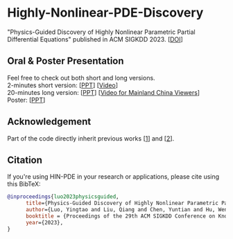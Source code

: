 # Highly-Nonlinear-PDE-Discovery
"Physics-Guided Discovery of Highly Nonlinear Parametric Partial Differential Equations" published in ACM SIGKDD 2023. [[DOI](https://doi.org/10.1145/3580305.3599466)]

## Oral & Poster Presentation
Feel free to check out both short and long versions.  
2-minutes short version: [[PPT](https://github.com/yingtaoluo/Highly-Nonlinear-PDE-Discovery/blob/main/2min%20Presentation%20on%20HIN-PDE.pptx)] [[Video](https://youtu.be/tQvm1QLL6sE)]  
20-minutes long version: [[PPT](https://github.com/yingtaoluo/Highly-Nonlinear-PDE-Discovery/blob/main/Presentation%20on%20HIN-PDE.pptx)] [[Video for Mainland China Viewers](https://www.bilibili.com/video/BV179YueeECR/)]  
Poster: [[PPT](https://github.com/yingtaoluo/Highly-Nonlinear-PDE-Discovery/blob/main/KDD2023_Poster.pptx)]  

## Acknowledgement
Part of the code directly inherit previous works [[1](https://github.com/snagcliffs/PDE-FIND)] and [[2](https://github.com/isds-neu/EQDiscovery)].

## Citation
If you're using HIN-PDE in your research or applications, please cite using this BibTeX:
```bibtex
@inproceedings{luo2023physicsguided,
      title={Physics-Guided Discovery of Highly Nonlinear Parametric Partial Differential Equations}, 
      author={Luo, Yingtao and Liu, Qiang and Chen, Yuntian and Hu, Wenbo and Tian, Tian and Zhu, Jun},
      booktitle = {Proceedings of the 29th ACM SIGKDD Conference on Knowledge Discovery and Data Mining},
      year={2023},
}

